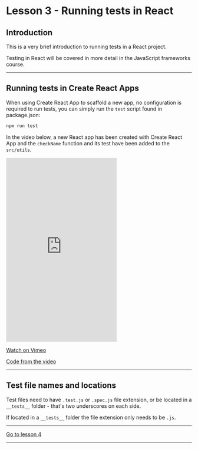 # Lesson 3 - Running tests in React

## Introduction

This is a very brief introduction to running tests in a React project.

Testing in React will be covered in more detail in the JavaScript frameworks course.

---

## Running tests in Create React Apps

When using Create React App to scaffold a new app, no configuration is required to run tests, you can simply run the `test` script found in package.json:

```bash
npm run test
```

In the video below, a new React app has been created with Create React App and the `checkName` function and its test have been added to the `src/utils`.

<iframe src="https://player.vimeo.com/video/506942990" height="500" frameborder="0" allow="autoplay; fullscreen; picture-in-picture" allowfullscreen></iframe>

<a href="https://vimeo.com/506942990/f6a68e6fd1" target="_blank">Watch on Vimeo</a>

<a href="https://github.com/NoroffFEU/introduction-to-testing-in-React" target="_blank">Code from the video</a>

---

## Test file names and locations

Test files need to have `.test.js` or `.spec.js` file extension, or be located in a `__tests__` folder - that's two underscores on each side.

If located in a `__tests__` folder the file extension only needs to be `.js`.

---

[Go to lesson 4](4)

---
